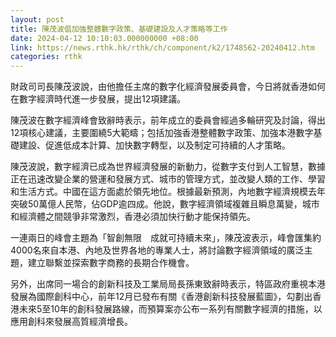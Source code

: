 ```yaml
---
layout: post
title: 陳茂波倡加強整體數字政策、基礎建設及人才策略等工作
date: 2024-04-12 10:10:03.000000000 +08:00
link: https://news.rthk.hk/rthk/ch/component/k2/1748562-20240412.htm
categories: rthk
---
```


財政司司長陳茂波說，由他擔任主席的數字化經濟發展委員會，今日將就香港如何在數字經濟時代進一步發展，提出12項建議。

陳茂波在數字經濟峰會致辭時表示，前年成立的委員會經過多輪研究及討論，得出12項核心建議，主要圍繞5大範疇；包括加強香港整體數字政策、加強本港數字基礎建設、促進低成本計算、加快數字轉型，以及制定可持續的人才策略。

陳茂波說，數字經濟已成為世界經濟發展的新動力，從數字支付到人工智慧，數據正在迅速改變企業的營運和發展方式、城市的管理方式，並改變人類的工作、學習和生活方式。中國在這方面處於領先地位。根據最新預測，內地數字經濟規模去年突破50萬億人民幣，佔GDP逾四成。他說，數字經濟領域複雜且瞬息萬變，城市和經濟體之間競爭非常激烈，香港必須加快行動才能保持領先。

一連兩日的峰會主題為「智創無限　成就可持續未來」，陳茂波表示，峰會匯集約4000名來自本港、內地及世界各地的專業人士，將討論數字經濟領域的廣泛主題，建立聯繫並探索數字商務的長期合作機會。

另外，出席同一場合的創新科技及工業局局長孫東致辭時表示，特區政府重視本港發展為國際創科中心，前年12月已發布有關《香港創新科技發展藍圖》，勾劃出香港未來5至10年的創科發展路線，而預算案亦公布一系列有關數字經濟的措施，以應用創科來發展高質經濟增長。
